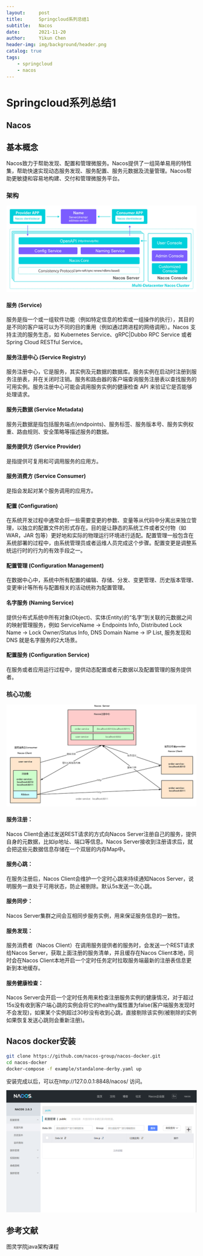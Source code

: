 ```yaml
---
layout:     post
title:      Springcloud系列总结1
subtitle:   Nacos
date:       2021-11-20
author:     Yikun Chen
header-img: img/background/header.png
catalog: true
tags:
    - springcloud
    - nacos
---
```



# Springcloud系列总结1

Nacos
--

## 基本概念

Nacos致力于帮助发现、配置和管理微服务。Nacos提供了一组简单易用的特性集，帮助快速实现动态服务发现、服务配置、服务元数据及流量管理。Nacos帮助更敏捷和容易地构建、交付和管理微服务平台。

### 架构

![picture1](/img/springcloud/nacos_architecture.png)

#### 服务 (Service)

服务是指一个或一组软件功能（例如特定信息的检索或一组操作的执行），其目的是不同的客户端可以为不同的目的重用（例如通过跨进程的网络调用）。Nacos 支持主流的服务生态，如 Kubernetes Service、gRPC|Dubbo RPC Service 或者 Spring Cloud RESTful Service。

#### 服务注册中心 (Service Registry)

服务注册中心，它是服务，其实例及元数据的数据库。服务实例在启动时注册到服务注册表，并在关闭时注销。服务和路由器的客户端查询服务注册表以查找服务的可用实例。服务注册中心可能会调用服务实例的健康检查 API 来验证它是否能够处理请求。

#### 服务元数据 (Service Metadata)

服务元数据是指包括服务端点(endpoints)、服务标签、服务版本号、服务实例权重、路由规则、安全策略等描述服务的数据。

#### 服务提供方 (Service Provider)

是指提供可复用和可调用服务的应用方。

#### 服务消费方 (Service Consumer)

是指会发起对某个服务调用的应用方。

#### 配置 (Configuration)

在系统开发过程中通常会将一些需要变更的参数、变量等从代码中分离出来独立管理，以独立的配置文件的形式存在。目的是让静态的系统工件或者交付物（如 WAR，JAR 包等）更好地和实际的物理运行环境进行适配。配置管理一般包含在系统部署的过程中，由系统管理员或者运维人员完成这个步骤。配置变更是调整系统运行时的行为的有效手段之一。

#### 配置管理 (Configuration Management)

在数据中心中，系统中所有配置的编辑、存储、分发、变更管理、历史版本管理、变更审计等所有与配置相关的活动统称为配置管理。

#### 名字服务 (Naming Service)

提供分布式系统中所有对象(Object)、实体(Entity)的“名字”到关联的元数据之间的映射管理服务，例如 ServiceName -> Endpoints Info, Distributed Lock Name -> Lock Owner/Status Info, DNS Domain Name -> IP List, 服务发现和 DNS 就是名字服务的2大场景。

#### 配置服务 (Configuration Service)

在服务或者应用运行过程中，提供动态配置或者元数据以及配置管理的服务提供者。

### 核心功能

![picture1](/img/springcloud/nacos_structure.png)

#### **服务注册**：
Nacos Client会通过发送REST请求的方式向Nacos Server注册自己的服务，提供自身的元数据，比如ip地址、端口等信息。Nacos Server接收到注册请求后，就会把这些元数据信息存储在一个双层的内存Map中。

#### **服务心跳**：
在服务注册后，Nacos Client会维护一个定时心跳来持续通知Nacos Server，说明服务一直处于可用状态，防止被剔除。默认5s发送一次心跳。

#### **服务同步**：
Nacos Server集群之间会互相同步服务实例，用来保证服务信息的一致性。

#### **服务发现**：
服务消费者（Nacos Client）在调用服务提供者的服务时，会发送一个REST请求给Nacos Server，获取上面注册的服务清单，并且缓存在Nacos Client本地，同时会在Nacos Client本地开启一个定时任务定时拉取服务端最新的注册表信息更新到本地缓存。

#### **服务健康检查**：
Nacos Server会开启一个定时任务用来检查注册服务实例的健康情况，对于超过15s没有收到客户端心跳的实例会将它的healthy属性置为false(客户端服务发现时不会发现)，如果某个实例超过30秒没有收到心跳，直接剔除该实例(被剔除的实例如果恢复发送心跳则会重新注册)。

## Nacos docker安装

```bash
git clone https://github.com/nacos-group/nacos-docker.git
cd nacos-docker
docker-compose -f example/standalone-derby.yaml up
```

安装完成以后，可以在http://127.0.0.1:8848/nacos/ 访问。

![picture1](/img/springcloud/nacos_install.png)

参考文献
--

图灵学院java架构课程
